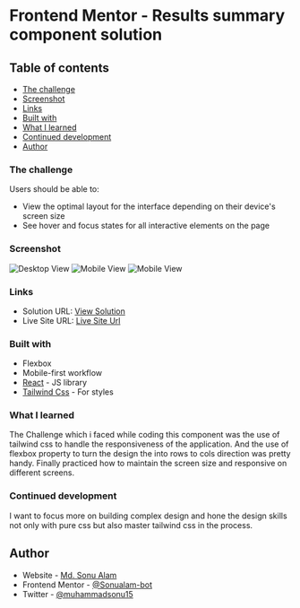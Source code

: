 # Frontend Mentor - Results summary component solution

## Table of contents

- [The challenge](#the-challenge)
- [Screenshot](#screenshot)
- [Links](#links)
- [Built with](#built-with)
- [What I learned](#what-i-learned)
- [Continued development](#continued-development)
- [Author](#author)

### The challenge

Users should be able to:

- View the optimal layout for the interface depending on their device's screen size
- See hover and focus states for all interactive elements on the page

### Screenshot

![Desktop View](./assets//images//desktopView.png)
![Mobile View](./assets/images//mobileView1.png)
![Mobile View](./assets/images//mobileView2.png)

### Links

- Solution URL: [View Solution](https://github.com/Sonualam-bot/frontend-mentor-challenges)
- Live Site URL: [Live Site Url](https://frontend-mentor-challenges-one-chi.vercel.app/)

### Built with

- Flexbox
- Mobile-first workflow
- [React](https://reactjs.org/) - JS library
- [Tailwind Css](https://tailwindcss.com/) - For styles

### What I learned

The Challenge which i faced while coding this component was the use of tailwind css to handle the responsiveness of the application. And the use of flexbox property to turn the design the into rows to cols direction was pretty handy. Finally practiced how to maintain the screen size and responsive on different screens.

### Continued development

I want to focus more on building complex design and hone the design skills not only with pure css but also master tailwind css in the process.

## Author

- Website - [Md. Sonu Alam](https://renon-portfolio-kappa-one.vercel.app/)
- Frontend Mentor - [@Sonualam-bot](https://www.frontendmentor.io/profile/Sonualam-bot)
- Twitter - [@muhammadsonu15](https://twitter.com/muhammadsonu15)
